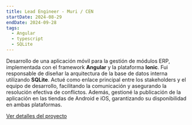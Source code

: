 ```yaml
---
title: Lead Engineer - Muri / CEN
startDate: 2024-08-29
endDate: 2024-09-28
tags:
  - Angular
  - typescript
  - SQLite
---
```


Desarrollo de una aplicación móvil para la gestión de módulos ERP, implementada con el framework **Angular** y la plataforma **Ionic**. Fui responsable de diseñar la arquitectura de la base de datos interna utilizando **SQLite**. Actué como enlace principal entre los stakeholders y el equipo de desarrollo, facilitando la comunicación y asegurando la resolución efectiva de conflictos. Además, gestioné la publicación de la aplicación en las tiendas de Android e iOS, garantizando su disponibilidad en ambas plataformas.

[Ver detalles del proyecto](/cen/about)
